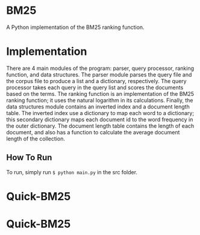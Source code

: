 BM25
====

A Python implementation of the BM25 ranking function.

Implementation
=============

There are 4 main modules of the program: parser, query processor, ranking function, and data structures. The parser module parses the query file and the corpus file to produce a list and a dictionary, respectively. The query processor takes each query in the query list and scores the documents based on the terms. The ranking function is an implementation of the BM25 ranking function; it uses the natural logarithm in its calculations. Finally, the data structures module contains an inverted index and a document length table. The inverted index use a dictionary to map each word to a dictionary; this secondary dictionary maps each document id to the word frequency in the outer dictionary. The document length table contains the length of each document, and also has a function to calculate the average document length of the collection.

How To Run
----------

To run, simply run `$ python main.py` in the src folder. 
# Quick-BM25
# Quick-BM25
